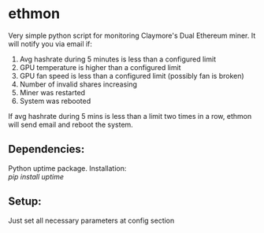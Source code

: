 # ethmon
Very simple python script for monitoring Claymore's Dual Ethereum miner. It will notify you via email if:
  1. Avg hashrate during 5 minutes is less than a configured limit
  2. GPU temperature is higher than a configured limit
  3. GPU fan speed is less than a configured limit (possibly fan is broken)
  4. Number of invalid shares increasing
  5. Miner was restarted
  6. System was rebooted  
  
  If avg hashrate during 5 mins is less than a limit two times in a row, ethmon will send email and reboot the system.

## Dependencies:  
Python uptime package. Installation:  
    *pip install uptime*
  
## Setup:  
  Just set all necessary parameters at config section

